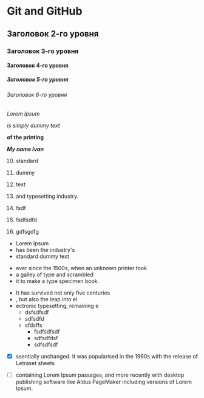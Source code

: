 # Git and GitHub

## Заголовок 2-го уровня

### Заголовок 3-го уровня

#### Заголовок 4-го уровня

##### Заголовок 5-го уровня

###### Заголовок 6-го уровня

*Lorem Ipsum*

_is simply dummy text_

**of the printing**

***My name Ivan***

10. standard
2. dummy
3. text
4. and typesetting industry.


1. fsdf
2. fsdfsdfd
3. gdfsgdfg

* Lorem Ipsum
* has been the industry's
* standard dummy text

- ever since the 1500s, when an unknown printer took
- a galley of type and scrambled
- it to make a type specimen book.

+ It has survived not only five centuries
+ , but also the leap into el
+ ectronic typesetting, remaining e
    + dsfsdfsdf
    + sdfsdfd
    + sfdsffs
        + fsdfsdfsdf
        + sdfsdfdsf
        + sdfsdfsdf


- [x] ssentially unchanged. It was popularised in the 1960s with the release of Letraset sheets

- [ ] containing Lorem Ipsum passages, and more recently with desktop publishing software like Aldus PageMaker including
  versions of Lorem Ipsum.